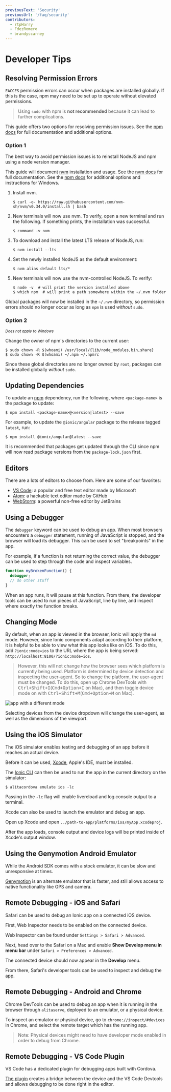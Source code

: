 ```yaml
---
previousText: 'Security'
previousUrl: '/faq/security'
contributors:
  - rtpHarry
  - FdezRomero
  - brandyscarney
---
```


# Developer Tips

## Resolving Permission Errors

`EACCES` permission errors can occur when packages are installed globally. If this is the case, npm may need to be set up to operate without elevated permissions.

> Using `sudo` with npm is **not recommended** because it can lead to further complications.

This guide offers two options for resolving permission issues. See the [npm docs](https://docs.npmjs.com/resolving-eacces-permissions-errors-when-installing-packages-globally) for full documentation and additional options.

### Option 1

The best way to avoid permission issues is to reinstall NodeJS and npm using a node version manager.

This guide will document [nvm](https://github.com/nvm-sh/nvm) installation and usage. See the [nvm docs](https://github.com/nvm-sh/nvm#installation-and-update) for full documentation. See the [npm docs](https://docs.npmjs.com/downloading-and-installing-node-js-and-npm#using-a-node-version-manager-to-install-nodejs-and-npm) for additional options and instructions for Windows.

1. Install nvm.

    ```shell
    $ curl -o- https://raw.githubusercontent.com/nvm-sh/nvm/v0.34.0/install.sh | bash
    ```

1. New terminals will now use nvm. To verify, open a new terminal and run the following. If something prints, the installation was successful.

    ```shell
    $ command -v nvm
    ```

1. To download and install the latest LTS release of NodeJS, run:

    ```shell
    $ nvm install --lts
    ```

1. Set the newly installed NodeJS as the default environment:

    ```shell
    $ nvm alias default lts/*
    ```

1. New terminals will now use the nvm-controlled NodeJS. To verify:

    ```shell
    $ node -v  # will print the version installed above
    $ which npm  # will print a path somewhere within the ~/.nvm folder
    ```

Global packages will now be installed in the `~/.nvm` directory, so permission errors should no longer occur as long as `npm` is used *without* `sudo`.

### Option 2

<small><em>Does not apply to Windows</em></small>

Change the owner of npm's directories to the current user:

```shell
$ sudo chown -R $(whoami) /usr/local/{lib/node_modules,bin,share}
$ sudo chown -R $(whoami) ~/.npm ~/.npmrc
```

Since these global directories are no longer owned by `root`, packages can be installed globally *without* `sudo`.

## Updating Dependencies

To update an [npm](https://www.npmjs.com/) dependency, run the following, where `<package-name>` is the package to update:

```shell
$ npm install <package-name>@<version|latest> --save
```

For example, to update the `@ionic/angular` package to the release tagged `latest`, run:

```shell
$ npm install @ionic/angular@latest --save
```

It is recommended that packages get updated through the CLI since npm will now read package versions from the `package-lock.json` first.

## Editors

There are a lots of editors to choose from. Here are some of our favorites:

- [VS Code](https://code.visualstudio.com): a popular and free text editor made by Microsoft
- [Atom](https://atom.io): a hackable text editor made by GitHub
- [WebStorm](https://www.jetbrains.com/webstorm/): a powerful non-free editor by JetBrains

## Using a Debugger

The `debugger` keyword can be used to debug an app. When most browsers encounters a `debugger` statement, running of JavaScript is stopped, and the browser will load its debugger. This can be used to set "breakpoints" in the app.

For example, if a function is not returning the correct value, the debugger can be used to step through the code and inspect variables.

```javascript
function myBrokenFunction() {
  debugger;
  // do other stuff
}
```

When an app runs, it will pause at this function. From there, the developer tools can be used to run pieces of JavaScript, line by line, and inspect where exactly the function breaks.

## Changing Mode

By default, when an app is viewed in the browser, Ionic will apply the `md` mode. However, since Ionic components adapt according to their platform, it is helpful to be able to view what this app looks like on iOS. To do this, add `?ionic:mode=ios` to the URL where the app is being served: `http://localhost:8100/?ionic:mode=ios`.

> However, this will not change how the browser sees which platform is currently being used. Platform is determined by device detection and inspecting the user-agent. So to change the platform, the user-agent must be changed. To do this, open up Chrome DevTools with <kbd>Ctrl+Shift+I</kbd>(<kbd>Cmd+Option+I</kbd> on Mac), and then toggle device mode on with <kbd>Ctrl+Shift+M</kbd>(<kbd>Cmd+Option+M</kbd> on Mac).

![app with a different mode](/assets/img/faq/tips/change-device-platform.png)

Selecting devices from the device dropdown will change the user-agent, as well as the dimensions of the viewport.

## Using the iOS Simulator

The iOS simulator enables testing and debugging of an app before it reaches an actual device.

Before it can be used, [Xcode](https://developer.apple.com/xcode/download/), Apple's IDE, must be installed.

The [Ionic CLI](/cli) can then be used to run the app in the current directory on the simulator:

```shell
$ alitacordova emulate ios -lc
```

Passing in the `-lc` flag will enable livereload and log console output to a terminal.

Xcode can also be used to launch the emulator and debug an app.

Open up Xcode and open `../path-to-app/platforms/ios/myApp.xcodeproj`.

After the app loads, console output and device logs will be printed inside of Xcode's output window.

## Using the Genymotion Android Emulator

While the Android SDK comes with a stock emulator, it can be slow and unresponsive at times.

[Genymotion](https://www.genymotion.com) is an alternate emulator that is faster, and still allows access to native functionality like GPS and camera.

## Remote Debugging - iOS and Safari

Safari can be used to debug an Ionic app on a connected iOS device.

First, Web Inspector needs to be enabled on the connected device.

Web Inspector can be found under `Settings > Safari > Advanced`.

Next, head over to the Safari on a Mac and enable **Show Develop menu in menu bar** under `Safari > Preferences > Advanced`.

The connected device should now appear in the **Develop** menu.

From there, Safari's developer tools can be used to inspect and debug the app.

## Remote Debugging - Android and Chrome

Chrome DevTools can be used to debug an app when it is running in the browser through `alitaserve`, deployed to an emulator, or a physical device.

To inspect an emulator or physical device, go to `chrome://inspect/#devices` in Chrome, and select the remote target which has the running app.

> Note: Physical devices might need to have developer mode enabled in order to debug from Chrome.

## Remote Debugging - VS Code Plugin

VS Code has a dedicated plugin for debugging apps built with Cordova.

[The plugin](https://marketplace.visualstudio.com/items?itemName=vsmobile.cordova-tools) creates a bridge between the device and the VS Code Devtools and allows debugging to be done right in the editor.
